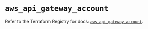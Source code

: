 # `aws_api_gateway_account`

Refer to the Terraform Registry for docs: [`aws_api_gateway_account`](https://registry.terraform.io/providers/hashicorp/aws/6.19.0/docs/resources/api_gateway_account).
